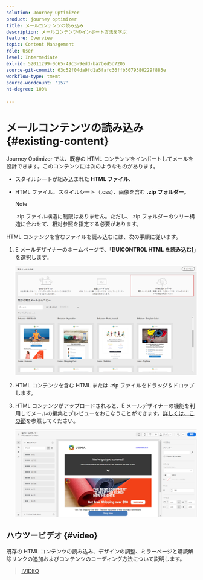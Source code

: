 ```yaml
---
solution: Journey Optimizer
product: journey optimizer
title: メールコンテンツの読み込み
description: メールコンテンツのインポート方法を学ぶ
feature: Overview
topic: Content Management
role: User
level: Intermediate
exl-id: 52011299-0c65-49c3-9edd-ba7bed5d7205
source-git-commit: 63c52f04da9fd1a5fafc36ffb5079380229f885e
workflow-type: tm+mt
source-wordcount: '157'
ht-degree: 100%

---
```


# メールコンテンツの読み込み {#existing-content}

Journey Optimizer では、既存の HTML コンテンツをインポートしてメールを設計できます。このコンテンツには次のようなものがあります。

* スタイルシートが組み込まれた **HTML ファイル**、
* HTML ファイル、スタイルシート（.css）、画像を含む **.zip フォルダー**。

   >[!NOTE]
   >
   >.zip ファイル構造に制限はありません。ただし、.zip フォルダーのツリー構造に合わせて、相対参照を指定する必要があります。

HTML コンテンツを含むファイルを読み込むには、次の手順に従います。

1. E メールデザイナーのホームページで、「**[!UICONTROL HTML を読み込む]**」を選択します。

   ![](assets/import-html_2.png)

1. HTML コンテンツを含む HTML または .zip ファイルをドラッグ＆ドロップします。

1. HTML コンテンツがアップロードされると、E メールデザイナーの機能を利用してメールの編集とプレビューをおこなうことができます。[詳しくは、この節](create-email-content.md)を参照してください。

   ![](assets/html-imported.png)

## ハウツービデオ {#video}

既存の HTML コンテンツの読み込み、デザインの調整、ミラーページと購読解除リンクの追加およびコンテンツのコーディング方法について説明します。

>[!VIDEO](https://video.tv.adobe.com/v/334102?quality=12)
